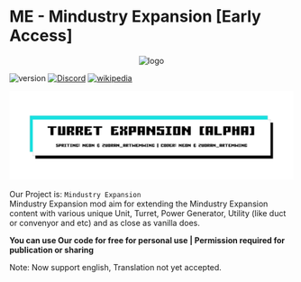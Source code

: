 # ME - Mindustry Expansion [Early Access]

<p align="center"><img src="https://imgur.com/U24DTKm.png" alt="logo" width="200"></p>

![version](https://img.shields.io/badge/Version-Alpha_2.2.0-green?logoColor=white&color=green) [![Discord](https://img.shields.io/badge/Discord-Join-2ea44f?logo=discord&color=5865F2)](https://discord.gg/pK6Zp2U7jd) [![wikipedia](https://img.shields.io/badge/Wiki-blue?logo=wikipedia&logoColor=white&color=blue)](https://kanaede.github.io/MindustryExpansion/)

![Banner](assests/img/banner.png)

Our Project is: `Mindustry Expansion`  
Mindustry Expansion mod aim for extending the Mindustry Expansion content with various unique Unit, Turret, Power Generator, Utility (like duct or convenyor and etc) and as close as vanilla does.

**You can use Our code for free for personal use | Permission required for publication or sharing**

Note: Now support english, Translation not yet accepted.
